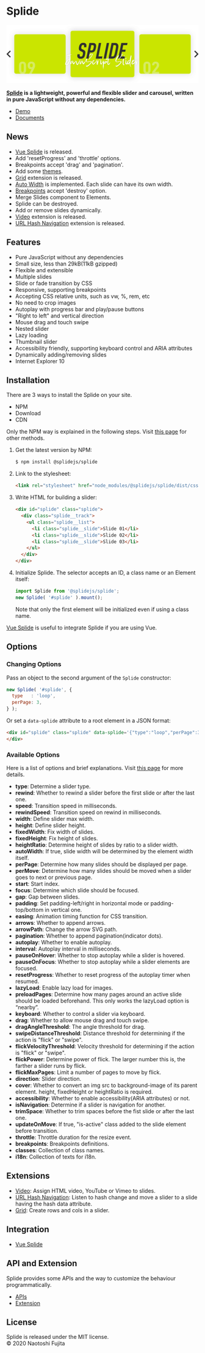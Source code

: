 # Splide
<p align="center">
  <a href="https://splidejs.com/" target="_blank">
    <img src="images/hero.png">
  </a>
</p>

**[Splide](https://splidejs.com/) is a lightweight, powerful and flexible slider and carousel, written in pure JavaScript without any dependencies.**

* [Demo](https://splidejs.com/)
* [Documents](https://splidejs.com/category/users-guide/)

## News
* [Vue Splide](https://splidejs.com/integration-vue-splide/) is released.
* Add 'resetProgress' and 'throttle' options.
* Breakpoints accept 'drag' and 'pagination'.
* Add some [themes](https://splidejs.com/themes/).
* [Grid](https://splidejs.com/extension-grid/) extension is released. 
* [Auto Width](https://splidejs.com/auto-width/) is implemented. Each slide can have its own width.
* [Breakpoints](https://splidejs.com/options/#breakpoints) accept 'destroy' option.
* Merge Slides component to Elements.
* Splide can be destroyed.
* Add or remove slides dynamically.
* [Video](https://splidejs.com/extension-video/) extension is released.
* [URL Hash Navigation](https://splidejs.com/extension-url-hash-navigation/) extension is released.

## Features
* Pure JavaScript without any dependencies
* Small size, less than 29kB(11kB gzipped)
* Flexible and extensible
* Multiple slides
* Slide or fade transition by CSS
* Responsive, supporting breakpoints
* Accepting CSS relative units, such as vw, %, rem, etc
* No need to crop images
* Autoplay with progress bar and play/pause buttons
* "Right to left" and vertical direction
* Mouse drag and touch swipe
* Nested slider
* Lazy loading
* Thumbnail slider
* Accessibility friendly, supporting keyboard control and ARIA attributes
* Dynamically adding/removing slides
* Internet Explorer 10

## Installation
There are 3 ways to install the Splide on your site.
* NPM
* Download
* CDN

Only the NPM way is explained in the following steps. Visit [this page](https://splidejs.com/getting-started/) for other methods.

1. Get the latest version by NPM:
    ```bash
    $ npm install @splidejs/splide
    ```
1. Link to the stylesheet:
    ```html
    <link rel="stylesheet" href="node_modules/@splidejs/splide/dist/css/splide.min.css">
    ```
1. Write HTML for building a slider:
    ```html
    <div id="splide" class="splide">
      <div class="splide__track">
        <ul class="splide__list">
          <li class="splide__slide">Slide 01</li>
          <li class="splide__slide">Slide 02</li>
          <li class="splide__slide">Slide 03</li>
        </ul>
      </div>
    </div>
    ```
1. Initialize Splide. The selector accepts an ID, a class name or an Element itself:
    ```javascript
    import Splide from '@splidejs/splide';
    new Splide( '#splide' ).mount();
    ```
    Note that only the first element will be initialized even if using a class name.
    
[Vue Splide](https://github.com/Splidejs/vue-splide) is useful to integrate Splide if you are using Vue.

## Options
### Changing Options
Pass an object to the second argument of the ```Splide``` constructor:
```javascript
new Splide( '#splide', {
  type   : 'loop',
  perPage: 3,
} );
```
Or set a ```data-splide``` attribute to a root element in a JSON format: 
```html
<div id="splide" class="splide" data-splide='{"type":"loop","perPage":3}'>
</div>
```
### Available Options
Here is a list of options and brief explanations. Visit [this page](https://splidejs.com/options/) for more details.

* **type**: Determine a slider type.
* **rewind**: Whether to rewind a slider before the first slide or after the last one.
* **speed**: Transition speed in milliseconds.
* **rewindSpeed**: Transition speed on rewind in milliseconds.
* **width**: Define slider max width.
* **height**: Define slider height.
* **fixedWidth**: Fix width of slides.
* **fixedHeight**: Fix height of slides.
* **heightRatio**: Determine height of slides by ratio to a slider width.
* **autoWidth**: If true, slide width will be determined by the element width itself.
* **perPage**: Determine how many slides should be displayed per page.
* **perMove**: Determine how many slides should be moved when a slider goes to next or previous page.
* **start**: Start index.
* **focus**: Determine which slide should be focused.
* **gap**: Gap between slides.
* **padding**: Set padding-left/right in horizontal mode or padding-top/bottom in vertical one.
* **easing**: Animation timing function for CSS transition.
* **arrows**: Whether to append arrows.
* **arrowPath**: Change the arrow SVG path.
* **pagination**: Whether to append pagination(indicator dots).
* **autoplay**: Whether to enable autoplay.
* **interval**: Autoplay interval in milliseconds.
* **pauseOnHover**: Whether to stop autoplay while a slider is hovered.
* **pauseOnFocus**: Whether to stop autoplay while a slider elements are focused.
* **resetProgress**: Whether to reset progress of the autoplay timer when resumed.
* **lazyLoad**: Enable lazy load for images.
* **preloadPages**: Determine how many pages around an active slide should be loaded beforehand. This only works the lazyLoad option is “nearby”.
* **keyboard**: Whether to control a slider via keyboard.
* **drag**: Whether to allow mouse drag and touch swipe.
* **dragAngleThreshold**: The angle threshold for drag.
* **swipeDistanceThreshold**: Distance threshold for determining if the action is "flick" or "swipe".
* **flickVelocityThreshold**: Velocity threshold for determining if the action is "flick" or "swipe".
* **flickPower**: Determine power of flick. The larger number this is, the farther a slider runs by flick.
* **flickMaxPages**: Limit a number of pages to move by flick.
* **direction**: Slider direction.
* **cover**: Whether to convert an img src to background-image of its parent element. height, fixedHeight or heightRatio is required.
* **accessibility**: Whether to enable accessibility(ARIA attributes) or not.
* **isNavigation**: Determine if a slider is navigation for another.
* **trimSpace**: Whether to trim spaces before the fist slide or after the last one.
* **updateOnMove**: If true, "is-active" class added to the slide element before transition.
* **throttle**: Throttle duration for the resize event.
* **breakpoints**: Breakpoints definitions.
* **classes**: Collection of class names.
* **i18n**: Collection of texts for i18n.

## Extensions
* [Video](https://splidejs.com/extension-video/): Assign HTML video, YouTube or Vimeo to slides.
* [URL Hash Navigation](https://splidejs.com/extension-url-hash-navigation/): Listen to hash change and move a slider to a slide having the hash data attribute.
* [Grid](https://splidejs.com/extension-grid/): Create rows and cols in a slider.

## Integration
* [Vue Splide](https://splidejs.com/integration-vue-splide/) 

## API and Extension
Splide provides some APIs and the way to customize the behaviour programmatically.
* [APIs](https://splidejs.com/apis/)
* [Extension](https://splidejs.com/extension/)

## License
Splide is released under the MIT license.  
© 2020 Naotoshi Fujita